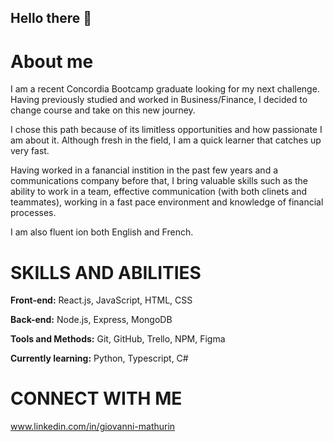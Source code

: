 ## Hello there 👋
# About me

I am a recent Concordia Bootcamp graduate looking for my next challenge. Having previously studied and worked in Business/Finance, I decided to change course and take on this new journey.

I chose this path because of its limitless opportunities and how passionate I am about it.  Although fresh in the field, I am a quick learner that catches up very fast. 

Having worked in a fanancial instition in the past few years and a communications company before that, I bring valuable skills such as the ability to work in a team, effective communication (with both clinets and teammates), working in a fast pace environment and knowledge of financial processes. 

I am also fluent ion both English and French.



# SKILLS AND ABILITIES
**Front-end:** React.js, JavaScript, HTML, CSS

**Back-end:** Node.js, Express, MongoDB

**Tools and Methods:** Git, GitHub, Trello, NPM, Figma

**Currently learning:** Python, Typescript, C#


# CONNECT WITH ME
www.linkedin.com/in/giovanni-mathurin
<!--
**Gio-97/Gio-97** is a ✨ _special_ ✨ repository because its `README.md` (this file) appears on your GitHub profile.

Here are some ideas to get you started:

- 🔭 I’m currently working on ...
- 🌱 I’m currently learning ...
- 👯 I’m looking to collaborate on ...
- 🤔 I’m looking for help with ...
- 💬 Ask me about ...
- 📫 How to reach me: ...
- 😄 Pronouns: ...
- ⚡ Fun fact: ...
-->
